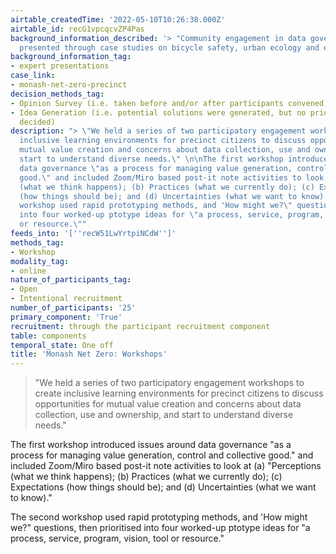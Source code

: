 ```yaml
---
airtable_createdTime: '2022-05-10T10:26:38.000Z'
airtable_id: recG1vpcqcvZP4Pas
background_information_described: '> "Community engagement in data governance was
  presented through case studies on bicycle safety, urban ecology and emissions reductions."'
background_information_tag:
- expert presentations
case_link:
- monash-net-zero-precinct
decision_methods_tag:
- Opinion Survey (i.e. taken before and/or after participants convened)
- Idea Generation (i.e. potential solutions were generated, but no priorities were
  decided)
description: "> \"We held a series of two participatory engagement workshops to create
  inclusive learning environments for precinct citizens to discuss opportunities for
  mutual value creation and concerns about data collection, use and ownership, and
  start to understand diverse needs.\" \n\nThe first workshop introduced issues around
  data governance \"as a process for managing value generation, control and collective
  good.\" and included Zoom/Miro based post-it note activities to look at (a) \"Perceptions
  (what we think happens); (b) Practices (what we currently do); (c) Expectations
  (how things should be); and (d) Uncertainties (what we want to know).\"\n\nThe second
  workshop used rapid prototyping methods, and 'How might we?\" questions, then prioritised
  into four worked-up ptotype ideas for \"a process, service, program, vision, tool
  or resource.\""
feeds_into: '[''recW51LwYrtpiNCdW'']'
methods_tag:
- Workshop
modality_tag:
- online
nature_of_participants_tag:
- Open
- Intentional recruitment
number_of_participants: '25'
primary_component: 'True'
recruitment: through the participant recruitment component
table: components
temporal_state: One off
title: 'Monash Net Zero: Workshops'
---
```


> "We held a series of two participatory engagement workshops to create inclusive learning environments for precinct citizens to discuss opportunities for mutual value creation and concerns about data collection, use and ownership, and start to understand diverse needs." 

The first workshop introduced issues around data governance "as a process for managing value generation, control and collective good." and included Zoom/Miro based post-it note activities to look at (a) "Perceptions (what we think happens); (b) Practices (what we currently do); (c) Expectations (how things should be); and (d) Uncertainties (what we want to know)."

The second workshop used rapid prototyping methods, and 'How might we?" questions, then prioritised into four worked-up ptotype ideas for "a process, service, program, vision, tool or resource."
